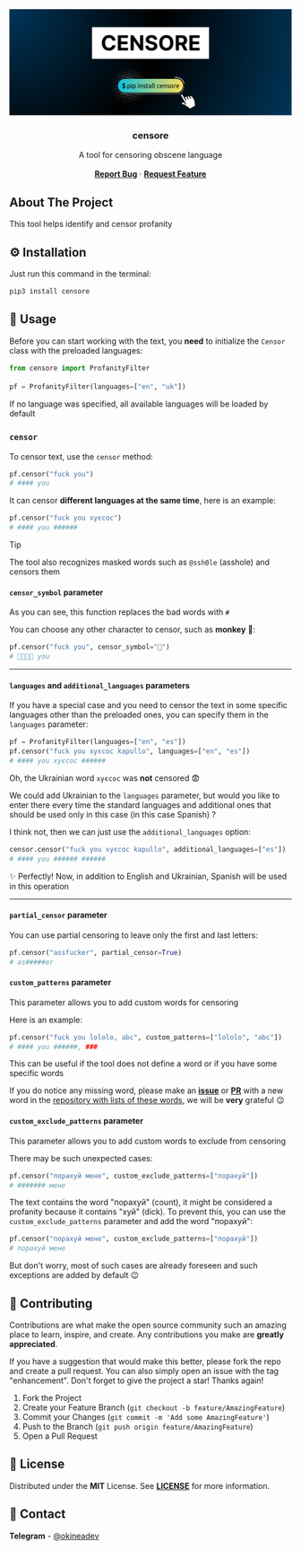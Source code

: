 <!-- markdownlint-disable MD033 -->
<!-- markdownlint-disable MD041 -->

<div align="center">
  <a href="https://github.com/censor-text/censore">
    <picture>
      <source media="(prefers-color-scheme: dark)" srcset="public/logo-dark.png" alt="Banner">
      <source media="(prefers-color-scheme: light)" srcset="public/logo-light.png" alt="Banner">
      <img src="public/logo-dark.png" alt="Banner">
    </picture>
  </a>

<h3 align="center">censore</h3>

  <p align="center">
    A tool for censoring obscene language
    <br />
    <br />
    <a href="https://github.com/censor-text/censore/issues/new?labels=bug"><b>Report Bug</b></a>
    ·
    <a href="https://github.com/censor-text/censore/issues/new?labels=enhancement"><b>Request Feature</b></a>
  </p>
</div>

## About The Project

This tool helps identify and censor profanity

## ⚙️ Installation

Just run this command in the terminal:

```bash
pip3 install censore
```

## 🚀 Usage

Before you can start working with the text, you **need** to initialize the `Censor` class with the preloaded languages:

```python
from censore import ProfanityFilter

pf = ProfanityFilter(languages=["en", "uk"])
```

If no language was specified, all available languages will be loaded by default

### `censor`

To censor text, use the `censor` method:

```python
pf.censor("fuck you")
# #### you
```

It can censor **different languages ​​at the same time**, here is an example:

```python
pf.censor("fuck you хуєсос")
# #### you ######
```

> [!TIP]
> The tool also recognizes masked words such as `@ssh0le` (asshole) and censors them

#### `censor_symbol` parameter

As you can see, this function replaces the bad words with `#`

You can choose any other character to censor, such as **monkey** 🙈:

```python
pf.censor("fuck you", censor_symbol="🙈")
# 🙈🙈🙈🙈 you
```

---

#### `languages` and `additional_languages` parameters

If you have a special case and you need to censor the text in some specific languages ​​other than the preloaded ones, you can specify them in the `languages` parameter:

```python
pf = ProfanityFilter(languages=["en", "es"])
pf.censor("fuck you хуєсос kapullo", languages=["en", "es"])
# #### you хуєсос ######
```

Oh, the Ukrainian word `хуєсос` was **not** censored 😨

We could add Ukrainian to the `languages` parameter, but would you like to enter there every time the standard languages ​​and additional ones that should be used only in this case (in this case Spanish) ?

I think not, then we can just use the `additional_languages` option:

```python
censor.censor("fuck you хуєсос kapullo", additional_languages=["es"])
# #### you ###### ######
```

✨ Perfectly! Now, in addition to English and Ukrainian, Spanish will be used in this operation

---

#### `partial_censor` parameter

You can use partial censoring to leave only the first and last letters:

```python
pf.censor("assfucker", partial_censor=True)
# as#####er
```

#### `custom_patterns` parameter

This parameter allows you to add custom words for censoring

Here is an example:

```python
pf.censor("fuck you lololo, abc", custom_patterns=["lololo", "abc"])
# #### you ######, ###
```

This can be useful if the tool does not define a word or if you have some specific words

If you do notice any missing word, please make an [**issue**](https://github.com/censor-text/profanity-list/issues/new?labels=new+word) or [**PR**](https://github.com/censor-text/profanity-list/pull/new) with a new word in the [repository with lists of these words](https://github.com/censor-text/profanity-list), we will be **very** grateful 😉

#### `custom_exclude_patterns` parameter

This parameter allows you to add custom words to exclude from censoring

There may be such unexpected cases:

```python
pf.censor("порахуй мене", custom_exclude_patterns=["порахуй"])
# ####### мене
```

The text contains the word "порахуй" (count), it might be considered a profanity because it contains "хуй" (dick). To prevent this, you can use the `custom_exclude_patterns` parameter and add the word "порахуй":

```python
pf.censor("порахуй мене", custom_exclude_patterns=["порахуй"])
# порахуй мене
```

But don't worry, most of such cases are already foreseen and such exceptions are added by default 😉

## 🤝 Contributing

Contributions are what make the open source community such an amazing place to learn, inspire, and create. Any contributions you make are **greatly appreciated**.

If you have a suggestion that would make this better, please fork the repo and create a pull request. You can also simply open an issue with the tag "enhancement".
Don't forget to give the project a star! Thanks again!

1. Fork the Project
2. Create your Feature Branch (`git checkout -b feature/AmazingFeature`)
3. Commit your Changes (`git commit -m 'Add some AmazingFeature'`)
4. Push to the Branch (`git push origin feature/AmazingFeature`)
5. Open a Pull Request

## 📝 License

Distributed under the **MIT** License. See [**LICENSE**](LICENSE) for more information.

## 📨 Contact

**Telegram** - [@okineadev](https://t.me/okineadev)
